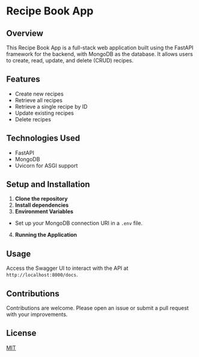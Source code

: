 # Recipe Book App

## Overview
This Recipe Book App is a full-stack web application built using the FastAPI framework for the backend, with MongoDB as the database. It allows users to create, read, update, and delete (CRUD) recipes.

## Features
- Create new recipes
- Retrieve all recipes
- Retrieve a single recipe by ID
- Update existing recipes
- Delete recipes

## Technologies Used
- FastAPI
- MongoDB
- Uvicorn for ASGI support

## Setup and Installation
1. **Clone the repository**
2. **Install dependencies**
3. **Environment Variables**
- Set up your MongoDB connection URI in a `.env` file.

4. **Running the Application**

## Usage
Access the Swagger UI to interact with the API at `http://localhost:8000/docs`.

## Contributions
Contributions are welcome. Please open an issue or submit a pull request with your improvements.

## License
[MIT](LICENSE)
